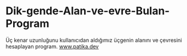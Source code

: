 # Dik-gende-Alan-ve-evre-Bulan-Program
Üç kenar uzunluğunu kullanıcıdan aldığımız üçgenin alanını  ve çevresini hesaplayan program.
www.patika.dev
